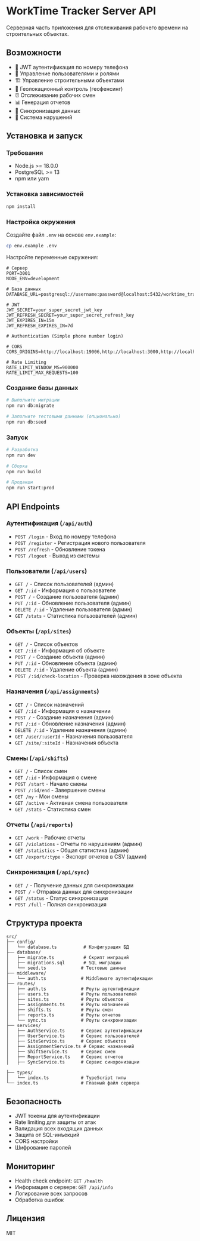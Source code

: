 # WorkTime Tracker Server API

Серверная часть приложения для отслеживания рабочего времени на строительных объектах.

## Возможности

- 📱 JWT аутентификация по номеру телефона
- 👥 Управление пользователями и ролями
- 🏗️ Управление строительными объектами
- 📍 Геолокационный контроль (геофенсинг)
- ⏰ Отслеживание рабочих смен
- 📊 Генерация отчетов
- 🔄 Синхронизация данных
- 🚨 Система нарушений

## Установка и запуск

### Требования

- Node.js >= 18.0.0
- PostgreSQL >= 13
- npm или yarn

### Установка зависимостей

```bash
npm install
```

### Настройка окружения

Создайте файл `.env` на основе `env.example`:

```bash
cp env.example .env
```

Настройте переменные окружения:

```env
# Сервер
PORT=3001
NODE_ENV=development

# База данных
DATABASE_URL=postgresql://username:password@localhost:5432/worktime_tracker

# JWT
JWT_SECRET=your_super_secret_jwt_key
JWT_REFRESH_SECRET=your_super_secret_refresh_key
JWT_EXPIRES_IN=15m
JWT_REFRESH_EXPIRES_IN=7d

# Authentication (Simple phone number login)

# CORS
CORS_ORIGINS=http://localhost:19006,http://localhost:3000,http://localhost:8081

# Rate Limiting
RATE_LIMIT_WINDOW_MS=900000
RATE_LIMIT_MAX_REQUESTS=100
```

### Создание базы данных

```bash
# Выполните миграции
npm run db:migrate

# Заполните тестовыми данными (опционально)
npm run db:seed
```

### Запуск

```bash
# Разработка
npm run dev

# Сборка
npm run build

# Продакшн
npm run start:prod
```

## API Endpoints

### Аутентификация (`/api/auth`)


- `POST /login` - Вход по номеру телефона
- `POST /register` - Регистрация нового пользователя
- `POST /refresh` - Обновление токена
- `POST /logout` - Выход из системы

### Пользователи (`/api/users`)

- `GET /` - Список пользователей (админ)
- `GET /:id` - Информация о пользователе
- `POST /` - Создание пользователя (админ)
- `PUT /:id` - Обновление пользователя (админ)
- `DELETE /:id` - Удаление пользователя (админ)
- `GET /stats` - Статистика пользователей (админ)

### Объекты (`/api/sites`)

- `GET /` - Список объектов
- `GET /:id` - Информация об объекте
- `POST /` - Создание объекта (админ)
- `PUT /:id` - Обновление объекта (админ)
- `DELETE /:id` - Удаление объекта (админ)
- `POST /:id/check-location` - Проверка нахождения в зоне объекта

### Назначения (`/api/assignments`)

- `GET /` - Список назначений
- `GET /:id` - Информация о назначении
- `POST /` - Создание назначения (админ)
- `PUT /:id` - Обновление назначения (админ)
- `DELETE /:id` - Удаление назначения (админ)
- `GET /user/:userId` - Назначения пользователя
- `GET /site/:siteId` - Назначения объекта

### Смены (`/api/shifts`)

- `GET /` - Список смен
- `GET /:id` - Информация о смене
- `POST /start` - Начало смены
- `POST /:id/end` - Завершение смены
- `GET /my` - Мои смены
- `GET /active` - Активная смена пользователя
- `GET /stats` - Статистика смен

### Отчеты (`/api/reports`)

- `GET /work` - Рабочие отчеты
- `GET /violations` - Отчеты по нарушениям (админ)
- `GET /statistics` - Общая статистика (админ)
- `GET /export/:type` - Экспорт отчетов в CSV (админ)

### Синхронизация (`/api/sync`)

- `GET /` - Получение данных для синхронизации
- `POST /` - Отправка данных для синхронизации
- `GET /status` - Статус синхронизации
- `POST /full` - Полная синхронизация

## Структура проекта

```
src/
├── config/
│   └── database.ts          # Конфигурация БД
├── database/
│   ├── migrate.ts           # Скрипт миграций
│   ├── migrations.sql       # SQL миграции
│   └── seed.ts             # Тестовые данные
├── middleware/
│   └── auth.ts             # Middleware аутентификации
├── routes/
│   ├── auth.ts             # Роуты аутентификации
│   ├── users.ts            # Роуты пользователей
│   ├── sites.ts            # Роуты объектов
│   ├── assignments.ts      # Роуты назначений
│   ├── shifts.ts           # Роуты смен
│   ├── reports.ts          # Роуты отчетов
│   └── sync.ts             # Роуты синхронизации
├── services/
│   ├── AuthService.ts      # Сервис аутентификации
│   ├── UserService.ts      # Сервис пользователей
│   ├── SiteService.ts      # Сервис объектов
│   ├── AssignmentService.ts # Сервис назначений
│   ├── ShiftService.ts     # Сервис смен
│   ├── ReportService.ts    # Сервис отчетов
│   ├── SyncService.ts      # Сервис синхронизации

├── types/
│   └── index.ts            # TypeScript типы
└── index.ts                # Главный файл сервера
```

## Безопасность

- JWT токены для аутентификации
- Rate limiting для защиты от атак
- Валидация всех входящих данных
- Защита от SQL-инъекций
- CORS настройки
- Шифрование паролей

## Мониторинг

- Health check endpoint: `GET /health`
- Информация о сервере: `GET /api/info`
- Логирование всех запросов
- Обработка ошибок

## Лицензия

MIT 